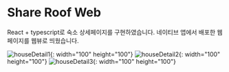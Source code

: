 # Share Roof Web
React + typescript로 숙소 상세페이지를 구현하였습니다.
네이티브 앱에서 배포한 웹페이지를 웹뷰로 띄웠습니다.

![houseDetail1](https://user-images.githubusercontent.com/87538540/185772635-5121f0b7-825d-4033-b4b6-263d0360ab9b.png){: width="100" height="100"}
![houseDetail2](https://user-images.githubusercontent.com/87538540/185772637-94f4cb58-f238-46c6-922e-d0e21da25e31.png){: width="100" height="100"}
![houseDetail3](https://user-images.githubusercontent.com/87538540/185772638-d620d094-71ed-4593-be9e-120c6e6bf601.png){: width="100" height="100"}
